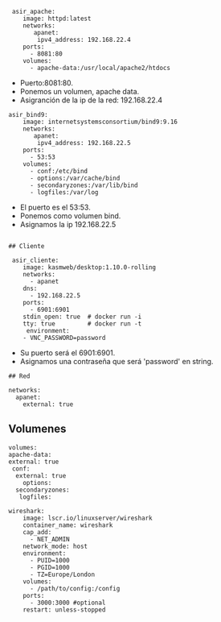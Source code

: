
~~~
 asir_apache:
    image: httpd:latest
    networks:
       apanet:
        ipv4_address: 192.168.22.4
    ports:
      - 8081:80
    volumes:
      - apache-data:/usr/local/apache2/htdocs
~~~
* Puerto:8081:80.
* Ponemos un volumen, apache data.
* Asigranción de la ip de la red: 192.168.22.4


~~~
asir_bind9:
    image: internetsystemsconsortium/bind9:9.16
    networks:
       apanet:
        ipv4_address: 192.168.22.5
    ports:
      - 53:53
    volumes:
      - conf:/etc/bind
      - options:/var/cache/bind
      - secondaryzones:/var/lib/bind
      - logfiles:/var/log
~~~
* El puerto es el 53:53.
* Ponemos como volumen bind.
* Asignamos la ip 192.168.22.5
~~~

## Cliente

 asir_cliente:
    image: kasmweb/desktop:1.10.0-rolling
    networks:
      - apanet
    dns:
      - 192.168.22.5
    ports:
      - 6901:6901
    stdin_open: true  # docker run -i
    tty: true         # docker run -t
     environment:
    - VNC_PASSWORD=password 

~~~
* Su puerto será el 6901:6901.
* Asignamos una contraseña que será 'password' en string.
~~~
## Red

networks:
  apanet:
    external: true

~~~
## Volumenes

    volumes:
    apache-data:
    external: true
     conf:
      external: true
        options:
      secondaryzones:
       logfiles:
~~~
wireshark:
    image: lscr.io/linuxserver/wireshark
    container_name: wireshark
    cap_add:
      - NET_ADMIN
    network_mode: host
    environment:
      - PUID=1000
      - PGID=1000
      - TZ=Europe/London
    volumes:
      - /path/to/config:/config
    ports:
      - 3000:3000 #optional
    restart: unless-stopped

